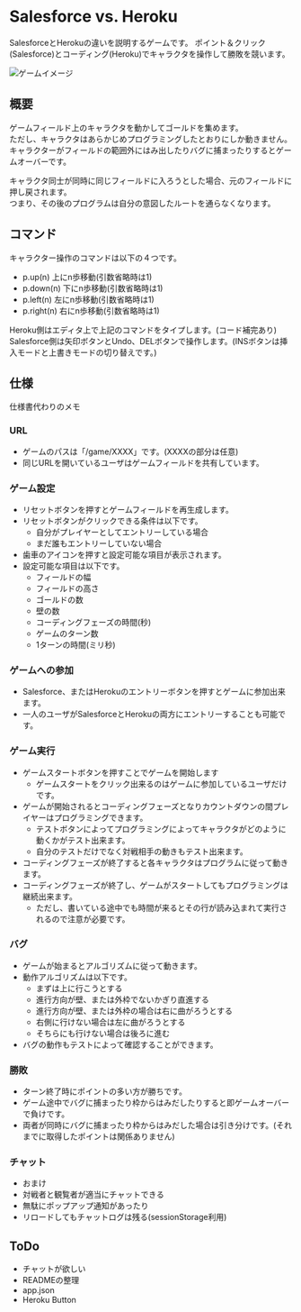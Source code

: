# Salesforce vs. Heroku


SalesforceとHerokuの違いを説明するゲームです。
ポイント＆クリック(Salesforce)とコーディング(Heroku)でキャラクタを操作して勝敗を競います。

![ゲームイメージ](public/images/illust/02.png)

## 概要
ゲームフィールド上のキャラクタを動かしてゴールドを集めます。  
ただし、キャラクタはあらかじめプログラミングしたとおりにしか動きません。  
キャラクターがフィールドの範囲外にはみ出したりバグに捕まったりするとゲームオーバーです。  

キャラクタ同士が同時に同じフィールドに入ろうとした場合、元のフィールドに押し戻されます。  
つまり、その後のプログラムは自分の意図したルートを通らなくなります。

## コマンド
キャラクター操作のコマンドは以下の４つです。

- p.up(n) 上にn歩移動(引数省略時は1)
- p.down(n) 下にn歩移動(引数省略時は1)
- p.left(n) 左にn歩移動(引数省略時は1)
- p.right(n) 右にn歩移動(引数省略時は1)

Heroku側はエディタ上で上記のコマンドをタイプします。(コード補完あり)  
Salesforce側は矢印ボタンとUndo、DELボタンで操作します。(INSボタンは挿入モードと上書きモードの切り替えです。)


## 仕様
仕様書代わりのメモ

### URL
- ゲームのパスは「/game/XXXX」です。(XXXXの部分は任意)
- 同じURLを開いているユーザはゲームフィールドを共有しています。

### ゲーム設定
- リセットボタンを押すとゲームフィールドを再生成します。
- リセットボタンがクリックできる条件は以下です。
  - 自分がプレイヤーとしてエントリーしている場合
  - まだ誰もエントリーしていない場合
- 歯車のアイコンを押すと設定可能な項目が表示されます。
- 設定可能な項目は以下です。
  - フィールドの幅
  - フィールドの高さ
  - ゴールドの数
  - 壁の数
  - コーディングフェーズの時間(秒)
  - ゲームのターン数
  - 1ターンの時間(ミリ秒)

### ゲームへの参加
- Salesforce、またはHerokuのエントリーボタンを押すとゲームに参加出来ます。
- 一人のユーザがSalesforceとHerokuの両方にエントリーすることも可能です。

### ゲーム実行
- ゲームスタートボタンを押すことでゲームを開始します
  - ゲームスタートをクリック出来るのはゲームに参加しているユーザだけです。
- ゲームが開始されるとコーディングフェーズとなりカウントダウンの間プレイヤーはプログラミングできます。
  - テストボタンによってプログラミングによってキャラクタがどのように動くかがテスト出来ます。
  - 自分のテストだけでなく対戦相手の動きもテスト出来ます。
- コーディングフェーズが終了すると各キャラクタはプログラムに従って動きます。
- コーディングフェーズが終了し、ゲームがスタートしてもプログラミングは継続出来ます。
  - ただし、書いている途中でも時間が来るとその行が読み込まれて実行されるので注意が必要です。

### バグ
- ゲームが始まるとアルゴリズムに従って動きます。
- 動作アルゴリズムは以下です。
  - まずは上に行こうとする
  - 進行方向が壁、または外枠でないかぎり直進する
  - 進行方向が壁、または外枠の場合は右に曲がろうとする
  - 右側に行けない場合は左に曲がろうとする
  - そちらにも行けない場合は後ろに進む
- バグの動作もテストによって確認することができます。

### 勝敗
- ターン終了時にポイントの多い方が勝ちです。
- ゲーム途中でバグに捕まったり枠からはみだしたりすると即ゲームオーバーで負けです。
- 両者が同時にバグに捕まったり枠からはみだした場合は引き分けです。(それまでに取得したポイントは関係ありません)

### チャット
- おまけ
- 対戦者と観覧者が適当にチャットできる
- 無駄にポップアップ通知があったり
- リロードしてもチャットログは残る(sessionStorage利用)

## ToDo
- チャットが欲しい
- READMEの整理
- app.json
- Heroku Button
